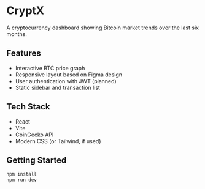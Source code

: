 # CryptX

A cryptocurrency dashboard showing Bitcoin market trends over the last six months.

## Features
- Interactive BTC price graph
- Responsive layout based on Figma design
- User authentication with JWT (planned)
- Static sidebar and transaction list

## Tech Stack
- React
- Vite
- CoinGecko API
- Modern CSS (or Tailwind, if used)

## Getting Started
```bash
npm install
npm run dev
